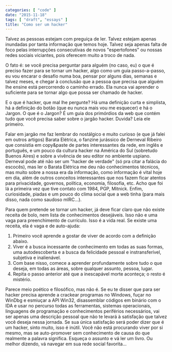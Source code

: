 ```yaml
---
categories: [ "code" ]
date: "2015-11-18"
tags: [ "draft", "essays" ]
title: "Como ser um hacker"
---
```

Talvez as pessoas estejam com preguiça de ler. Talvez estejam apenas inundadas por tanta informação que temos hoje. Talvez seja apenas falta de foco pelas interrupções consecutivas de novos "espertofones" ou nossas redes sociais viciantes, pois oferecem muito a troco de nada.

O fato é: se você precisa perguntar para alguém (no caso, eu) o que é preciso fazer para se tornar um hacker, algo como um guia passo-a-passo, eu vou encarar o desafio numa boa, pensar por alguns dias, semanas e talvez meses, e chegar à conclusão que a pessoa que precisa que alguém lhe ensine está percorrendo o caminho errado. Ela nunca vai aprender o suficiente para se tornar algo que possa ser chamado de hacker.

E o que é hacker, que mal lhe pergunte? Há uma definição curta e simplista, há a definição do botão (que eu nunca mais vou me esquecer) e há o Jargon. O que é o Jargon? É um guia dos primórdios da web que contém tudo que você precisa saber sobre o jargão hacker. Duvida? Leia ele primeiro.

Falar em jargão me faz lembrar do nostálgico e muito curioso (e que já falei em outros artigos) Barata Elétrica, o fanzine jurássico de Derneval Ribeiro que consistia em copy&paste de partes interessantes da rede, em inglês e português, e um pouco da cultura hacker na América do Sul (sobretudo Buenos Aires) e sobre a vivência de seu editor no ambiente uspiano. Derneval pode até não ser um "hacker de verdade" (só pra citar a falácia do escocês), mas ler o Barata Elétrica me deu não conhecimentos técnicos, mas muito sobre a nossa era da informação, como informação é vital hoje em dia, além de outros conceitos interessantes que nos fazem ficar atentos para privacidade, governos, política, economia, filosofia, etc. Acho que foi lá a primeira vez que tive contato com 1984, PGP, Mitnick. Enfim, curiosidade, piadas e um pouco do clima social que a web tinha (para mais disso, nada como saudoso mIRC...).

Para quem pretende se tornar um hacker, já deve ficar claro que não existe receita de bolo, nem lista de conhecimentos desejáveis. Isso não e uma vaga para preenchimento de currículo. Isso é a vida real. Se existe uma receita, ela é vaga e de auto-ajuda:

 1. Primeiro você aprende a gostar de viver de acordo com a definição abaixo.
 2. Viver é a busca incessante de conhecimento em todas as suas formas, uma autodescoberta e a busca da felicidade pessoal e instransferível, subjetiva e inalienável.
 3. Com base nisso, comece a aprender profundamente sobre tudo o que deseja, em todas as áreas, sobre qualquer assunto, pessoa, lugar.
 4. Repita o passo anterior até que a inescapável morte aconteça; o resto é mistério.

Parece meio poético e filosófico, mas não é. Se eu te disser que para ser hacker precisa aprende a crackear programas no Windows, fuçar no WinDbg e esmiuçar a API Win32, disassemblar códigos em binário com o IDA e usar no percurso todas as ferramentas, sistemas operacionais, linguagens de programação e conhecimentos periférios necessários, vai ser apenas uma descrição pessoal que não te levará à satisfação que talvez você deseja nessa jornada. Se sua única satisfação será poder dizer que é um hacker, sinto muito, isso é inútil. Você não está procurando viver por si mesmo, mas se auto-promover sem conhecimento de causa do que realmente a palavra significa. Esqueça o assunto e vá ler um livro. Ou melhor dizendo, vá navegar em sua rede social favorita...
